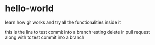 # hello-world
learn how git works and try all the functionalities inside it

this is the line to test commit into a branch
testing delete in pull request along with to test commit into a branch
